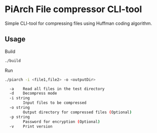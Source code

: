# PiArch File compressor CLI-tool

Simple CLI-tool for compressing files using Huffman coding algorithm.

## Usage
Build
```bash
./build
```

Run
```bash
./piarch -i <file1,file2> -o <outputDir>
```

```bash
  -a    Read all files in the test directory
  -d    Decompress mode
  -i string
        Input files to be compressed
  -o string
        Output directory for compressed files (Optional)
  -p string
        Password for encryption (Optional)
  -v    Print version
```
